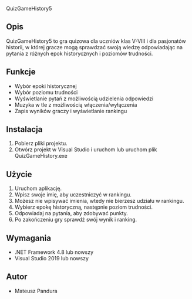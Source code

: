 QuizGameHistory5

## Opis
QuizGameHistory5 to gra quizowa dla uczniów klas V-VIII i dla pasjonatów historii, w której gracze mogą sprawdzać swoją wiedzę odpowiadając na pytania z różnych epok historycznych i poziomów trudności.

## Funkcje
- Wybór epoki historycznej
- Wybór poziomu trudności
- Wyświetlanie pytań z możliwością udzielenia odpowiedzi
- Muzyka w tle z możliwością włączenia/wyłączenia
- Zapis wyników graczy i wyświetlanie rankingu

## Instalacja
1. Pobierz pliki projektu.
2. Otwórz projekt w Visual Studio i uruchom lub uruchom plik QuizGameHistory.exe

## Użycie
1. Uruchom aplikację.
2. Wpisz swoje imię, aby uczestniczyć w rankingu.
3. Możesz nie wpisywać imienia, wtedy nie bierzesz udziału w rankingu.
4. Wybierz epokę historyczną, następnie poziom trudności.
5. Odpowiadaj na pytania, aby zdobywać punkty.
6. Po zakończeniu gry sprawdź swój wynik i ranking.

## Wymagania
- .NET Framework 4.8 lub nowszy
- Visual Studio 2019 lub nowszy

## Autor
- Mateusz Pandura
